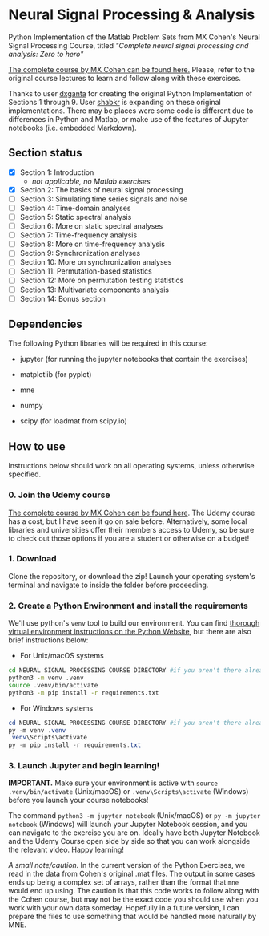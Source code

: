 # Neural Signal Processing & Analysis

Python Implementation of the Matlab Problem Sets from MX Cohen's Neural Signal Processing Course, titled *"Complete neural signal processing and analysis: Zero to hero"*

[The complete course by MX Cohen can be found here.](https://www.udemy.com/course/solved-challenges-ants/) Please, refer to the original course lectures to learn and follow along with these exercises.

Thanks to user [dxganta](https://github.com/dxganta) for creating the original Python Implementation of Sections 1 through 9. User [shabkr](https://github.com/shabkr) is expanding on these original implementations. There may be places were some code is different due to differences in Python and Matlab, or make use of the features of Jupyter notebooks (i.e. embedded Markdown).

## Section status

- [x] Section 1: Introduction
  - *not applicable, no Matlab exercises*
- [x] Section 2: The basics of neural signal processing
- [ ] Section 3: Simulating time series signals and noise
- [ ] Section 4: Time-domain analyses
- [ ] Section 5: Static spectral analysis
- [ ] Section 6: More on static spectral analyses
- [ ] Section 7: Time-frequency analysis
- [ ] Section 8: More on time-frequency analysis
- [ ] Section 9: Synchronization analyses
- [ ] Section 10: More on synchronization analyses
- [ ] Section 11: Permutation-based statistics
- [ ] Section 12: More on permutation testing statistics
- [ ] Section 13: Multivariate components analysis
- [ ] Section 14: Bonus section

## Dependencies

The following Python libraries will be required in this course:

- jupyter (for running the jupyter notebooks that contain the exercises)

- matplotlib (for pyplot)
- mne
- numpy
- scipy (for loadmat from scipy.io)

## How to use

Instructions below should work on all operating systems, unless otherwise specified.

### 0. Join the Udemy course

[The complete course by MX Cohen can be found here](https://www.udemy.com/course/solved-challenges-ants/). The Udemy course has a cost, but I have seen it go on sale before. Alternatively, some local libraries and universities offer their members access to Udemy, so be sure to check out those options if you are a student or otherwise on a budget!

### 1. Download

Clone the repository, or download the zip! Launch your operating system's terminal and navigate to inside the folder before proceeding.

### 2. Create a Python Environment and install the requirements

We'll use python's `venv` tool to build our environment. You can find [thorough virtual environment instructions on the Python Website](https://packaging.python.org/en/latest/guides/installing-using-pip-and-virtual-environments), but there are also brief instructions below:

- For Unix/macOS systems

```bash
cd NEURAL SIGNAL PROCESSING COURSE DIRECTORY #if you aren't there already
python3 -m venv .venv
source .venv/bin/activate
python3 -m pip install -r requirements.txt
```

- For Windows systems

```powershell
cd NEURAL SIGNAL PROCESSING COURSE DIRECTORY #if you aren't there already
py -m venv .venv
.venv\Scripts\activate
py -m pip install -r requirements.txt
```

### 3. Launch Jupyter and begin learning!

**IMPORTANT.** Make sure your environment is active with `source .venv/bin/activate` (Unix/macOS) or `.venv\Scripts\activate` (Windows) before you launch your course notebooks!

The command `python3 -m jupyter notebook` (Unix/macOS) or `py -m jupyter notebook` (Windows) will launch your Jupyter Notebook session, and you can navigate to the exercise you are on. Ideally have both Jupyter Notebook and the Udemy Course open side by side so that you can work alongside the relevant video. Happy learning!

*A small note/caution.* In the current version of the Python Exercises, we read in the data from Cohen's original .mat files. The output in some cases ends up being a complex set of arrays, rather than the format that `mne` would end up using. The caution is that this code works to follow along with the Cohen course, but may not be the exact code you should use when you work with your own data someday. Hopefully in a future version, I can prepare the files to use something that would be handled more naturally by MNE.
